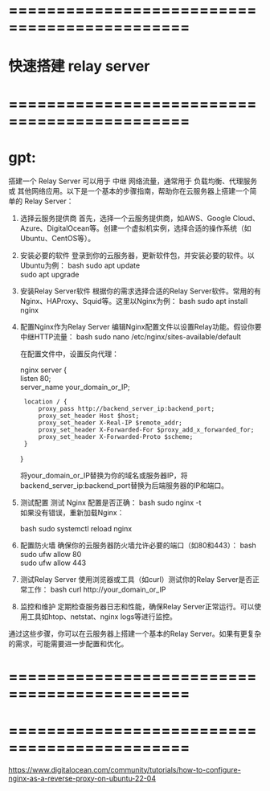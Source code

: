 



# ============================================= #
#          快速搭建 relay server
# ============================================= #


# gpt:
搭建一个 Relay Server 可以用于 中继 网络流量，通常用于 负载均衡、代理服务 或 其他网络应用。以下是一个基本的步骤指南，帮助你在云服务器上搭建一个简单的 Relay Server：

1. 选择云服务提供商
    首先，选择一个云服务提供商，如AWS、Google Cloud、Azure、DigitalOcean等。创建一个虚拟机实例，选择合适的操作系统（如Ubuntu、CentOS等）。

2. 安装必要的软件
    登录到你的云服务器，更新软件包，并安装必要的软件。以Ubuntu为例：
    bash
    sudo apt update  
    sudo apt upgrade  

3. 安装Relay Server软件
    根据你的需求选择合适的Relay Server软件。常用的有Nginx、HAProxy、Squid等。这里以Nginx为例：
    bash
    sudo apt install nginx  

4. 配置Nginx作为Relay Server
    编辑Nginx配置文件以设置Relay功能。假设你要中继HTTP流量：
    bash
    sudo nano /etc/nginx/sites-available/default  

    在配置文件中，设置反向代理：

    nginx
    server {  
        listen 80;  
        server_name your_domain_or_IP;  

        location / {  
            proxy_pass http://backend_server_ip:backend_port;  
            proxy_set_header Host $host;  
            proxy_set_header X-Real-IP $remote_addr;  
            proxy_set_header X-Forwarded-For $proxy_add_x_forwarded_for;  
            proxy_set_header X-Forwarded-Proto $scheme;  
        }  
    }  

    将your_domain_or_IP替换为你的域名或服务器IP，将backend_server_ip:backend_port替换为后端服务器的IP和端口。

5. 测试配置
    测试 Nginx 配置是否正确：
    bash
    sudo nginx -t  
    如果没有错误，重新加载Nginx：

    bash
    sudo systemctl reload nginx  

6. 配置防火墙
    确保你的云服务器防火墙允许必要的端口（如80和443）：
    bash
    sudo ufw allow 80  
    sudo ufw allow 443  

7. 测试Relay Server
    使用浏览器或工具（如curl）测试你的Relay Server是否正常工作：
    bash
    curl http://your_domain_or_IP  

8. 监控和维护
    定期检查服务器日志和性能，确保Relay Server正常运行。可以使用工具如htop、netstat、nginx logs等进行监控。

通过这些步骤，你可以在云服务器上搭建一个基本的Relay Server。如果有更复杂的需求，可能需要进一步配置和优化。





# ============================================= #
#          
# ============================================= #


https://www.digitalocean.com/community/tutorials/how-to-configure-nginx-as-a-reverse-proxy-on-ubuntu-22-04















